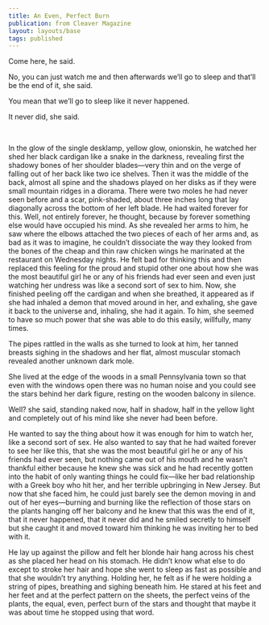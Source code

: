 ```yaml
---
title: An Even, Perfect Burn
publication: from Cleaver Magazine
layout: layouts/base
tags: published
---
```

Come here, he said.

No, you can just watch me and then afterwards we’ll go to sleep and that’ll be the end of it, she said.

You mean that we’ll go to sleep like it never happened.

It never did, she said.

<br>

In the glow of the single desklamp, yellow glow, onionskin, he watched her shed her black cardigan like a snake in the darkness, revealing first the shadowy bones of her shoulder blades—very thin and on the verge of falling out of her back like two ice shelves. Then it was the middle of the back, almost all spine and the shadows played on her disks as if they were small mountain ridges in a diorama. There were two moles he had never seen before and a scar, pink-shaded, about three inches long that lay diagonally across the bottom of her left blade. He had waited forever for this. Well, not entirely forever, he thought, because by forever something else would have occupied his mind. As she revealed her arms to him, he saw where the elbows attached the two pieces of each of her arms and, as bad as it was to imagine, he couldn’t dissociate the way they looked from the bones of the cheap and thin raw chicken wings he marinated at the restaurant on Wednesday nights. He felt bad for thinking this and then replaced this feeling for the proud  and stupid other one about how she was the most beautiful girl he or any of his friends had ever seen and even just watching her undress was  like a second sort of sex to him. Now, she finished peeling off the cardigan and when she breathed, it appeared as if she had inhaled a demon that moved around in her, and exhaling, she gave it back to the  universe and, inhaling, she had it again. To him, she seemed to have so much power that she was able to do this easily, willfully, many times.

The pipes rattled in the walls as she turned to look at him, her tanned breasts sighing in the shadows and her flat, almost muscular  stomach revealed another unknown dark mole.

She lived at the edge of the woods in a small Pennsylvania town so that even with the windows open there was no human noise and you could see the stars behind her dark figure, resting on the wooden balcony in silence.

Well? she said, standing naked now, half in shadow, half in the yellow light and completely out of his mind like she never had been before.

He wanted to say the thing about how it was enough for him to watch her, like a second sort of sex. He also wanted to say that he had waited  forever to see her like this, that she was the most beautiful girl he  or any of his friends had ever seen, but nothing came out of his mouth and he wasn’t thankful either because he knew she was sick and he had recently gotten into the habit of only wanting things he could fix—like her bad relationship with a Greek boy who hit her, and her terrible  upbringing in New Jersey. But now that she faced him, he could just barely see the demon moving in and out of her eyes—burning and burning like the reflection of those stars on the plants hanging off her balcony and he knew that this was the end of it, that it never happened, that it never did and he smiled secretly to himself but she caught it and moved toward him thinking he was inviting her to bed with it.

He lay up against the pillow and felt her blonde hair hang across his chest as she placed her head on his stomach. He didn’t know what else to do except to stroke her hair and hope she went to sleep as fast as possible and that she wouldn’t try anything. Holding her, he felt as if he were holding a string of pipes, breathing and sighing beneath him. He stared at his feet and her feet and at the perfect pattern on the sheets, the perfect veins of the plants, the equal, even, perfect burn of the stars and thought that maybe it was about time he stopped using that word.